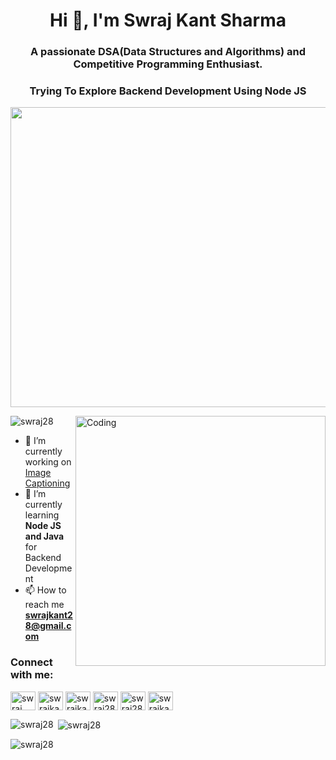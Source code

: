<h1 align="center">Hi 👋, I'm Swraj Kant Sharma</h1>
<h3 align="center">A passionate DSA(Data Structures and Algorithms) and Competitive Programming Enthusiast.</h3>
<h3 align="center">Trying To Explore Backend Development Using Node JS</h3>
<p align="center">
  <img src="https://storage.googleapis.com/webdesignledger.pub.network/WDL/work-better-with-coders-1.jpg" style="height:480px; width:700px;">
</p>
<img align="right" alt="Coding" width="400" src="https://cdn.dribbble.com/users/1162077/screenshots/3848914/programmer.gif">

<p align="left"> <img src="https://komarev.com/ghpvc/?username=swraj28&label=Profile%20views&color=0e75b6&style=flat" alt="swraj28" /> </p>

- 🔭 I’m currently working on [Image Captioning](https://github.com/swraj28/Image_Captioning)
- 🌱 I’m currently learning **Node JS and Java** for Backend Development
- 📫 How to reach me **swrajkant28@gmail.com**

<h3 align="left">Connect with me:</h3>
<p align="left">
<a href="https://www.linkedin.com/in/swraj-kant-sharma-2a9314197/" target="blank"><img align="center" src="https://raw.githubusercontent.com/rahuldkjain/github-profile-readme-generator/master/src/images/icons/Social/linked-in-alt.svg" alt="swraj kant sharma" height="30" width="40" /></a>
<a href="https://www.codechef.com/users/swrajkant_28" target="blank"><img align="center" src="https://cdn.jsdelivr.net/npm/simple-icons@3.1.0/icons/codechef.svg" alt="swrajkant_28" height="30" width="40" /></a>
<a href="https://www.hackerrank.com/swrajkant28" target="blank"><img align="center" src="https://raw.githubusercontent.com/rahuldkjain/github-profile-readme-generator/master/src/images/icons/Social/hackerrank.svg" alt="swrajkant28" height="30" width="40" /></a>
<a href="https://codeforces.com/profile/swraj28" target="blank"><img align="center" src="https://raw.githubusercontent.com/rahuldkjain/github-profile-readme-generator/master/src/images/icons/Social/codeforces.svg" alt="swraj28" height="30" width="40" /></a>
<a href="https://www.leetcode.com/swraj28" target="blank"><img align="center" src="https://raw.githubusercontent.com/rahuldkjain/github-profile-readme-generator/master/src/images/icons/Social/leet-code.svg" alt="swraj28" height="30" width="40" /></a>
<a href="https://auth.geeksforgeeks.org/user/swrajkant28" target="blank"><img align="center" src="https://raw.githubusercontent.com/rahuldkjain/github-profile-readme-generator/master/src/images/icons/Social/geeks-for-geeks.svg" alt="swrajkant28" height="30" width="40" /></a>
</p>

<p><img align="left" src="https://github-readme-stats.vercel.app/api/top-langs?username=swraj28&show_icons=true&locale=en&layout=compact" alt="swraj28" /></p>

<p>&nbsp;<img align="center" src="https://github-readme-stats.vercel.app/api?username=swraj28&show_icons=true&locale=en" alt="swraj28" /></p>

<p><img align="center" src="https://github-readme-streak-stats.herokuapp.com/?user=swraj28&" alt="swraj28" /></p>

